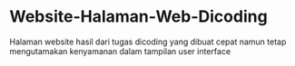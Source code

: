 # Website-Halaman-Web-Dicoding
Halaman website hasil dari tugas dicoding yang dibuat cepat namun tetap mengutamakan kenyamanan dalam tampilan user interface
